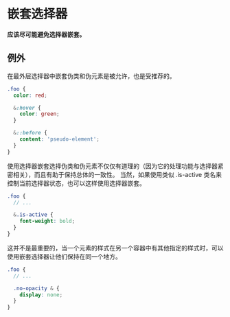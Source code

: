 # 嵌套选择器

**应该尽可能避免选择器嵌套。**



## 例外

在最外层选择器中嵌套伪类和伪元素是被允许，也是受推荐的。
```scss
.foo {
  color: red;

  &:hover {
    color: green;
  }

  &::before {
    content: 'pseudo-element';
  }
}
```
使用选择器嵌套选择伪类和伪元素不仅仅有道理的（因为它的处理功能与选择器紧密相关），而且有助于保持总体的一致性。
当然，如果使用类似 .is-active 类名来控制当前选择器状态，也可以这样使用选择器嵌套。
```scss
.foo {
  // ...

  &.is-active {
    font-weight: bold;
  }
}
```
这并不是最重要的，当一个元素的样式在另一个容器中有其他指定的样式时，可以使用嵌套选择器让他们保持在同一个地方。
```scss
.foo {
  // ...

  .no-opacity & {
    display: none;
  }
}
```